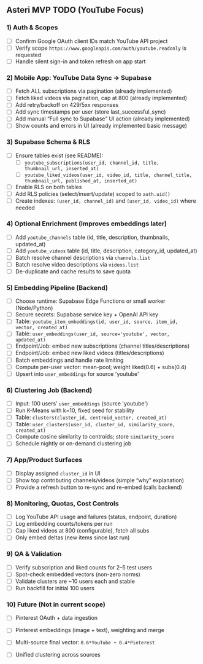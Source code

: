 ## Asteri MVP TODO (YouTube Focus)

### 1) Auth & Scopes
- [ ] Confirm Google OAuth client IDs match YouTube API project
- [ ] Verify scope `https://www.googleapis.com/auth/youtube.readonly` is requested
- [ ] Handle silent sign-in and token refresh on app start

### 2) Mobile App: YouTube Data Sync → Supabase
- [ ] Fetch ALL subscriptions via pagination (already implemented)
- [ ] Fetch liked videos via pagination, cap at 800 (already implemented)
- [ ] Add retry/backoff on 429/5xx responses
- [ ] Add sync timestamps per user (store last_successful_sync)
- [ ] Add manual “Full sync to Supabase” UI action (already implemented)
- [ ] Show counts and errors in UI (already implemented basic message)

### 3) Supabase Schema & RLS
- [ ] Ensure tables exist (see README):
  - [ ] `youtube_subscriptions(user_id, channel_id, title, thumbnail_url, inserted_at)`
  - [ ] `youtube_liked_videos(user_id, video_id, title, channel_title, thumbnail_url, published_at, inserted_at)`
- [ ] Enable RLS on both tables
- [ ] Add RLS policies (select/insert/update) scoped to `auth.uid()`
- [ ] Create indexes: `(user_id, channel_id)` and `(user_id, video_id)` where needed

### 4) Optional Enrichment (Improves embeddings later)
- [ ] Add `youtube_channels` table (id, title, description, thumbnails, updated_at)
- [ ] Add `youtube_videos` table (id, title, description, category_id, updated_at)
- [ ] Batch resolve channel descriptions via `channels.list`
- [ ] Batch resolve video descriptions via `videos.list`
- [ ] De-duplicate and cache results to save quota

### 5) Embedding Pipeline (Backend)
- [ ] Choose runtime: Supabase Edge Functions or small worker (Node/Python)
- [ ] Secure secrets: Supabase service key + OpenAI API key
- [ ] Table: `youtube_item_embeddings(id, user_id, source, item_id, vector, created_at)`
- [ ] Table: `user_embeddings(user_id, source='youtube', vector, updated_at)`
- [ ] Endpoint/Job: embed new subscriptions (channel titles/descriptions)
- [ ] Endpoint/Job: embed new liked videos (titles/descriptions)
- [ ] Batch embeddings and handle rate limiting
- [ ] Compute per-user vector: mean-pool; weight liked(0.6) + subs(0.4)
- [ ] Upsert into `user_embeddings` for source 'youtube'

### 6) Clustering Job (Backend)
- [ ] Input: 100 users’ `user_embeddings` (source 'youtube')
- [ ] Run K-Means with k=10, fixed seed for stability
- [ ] Table: `clusters(cluster_id, centroid_vector, created_at)`
- [ ] Table: `user_clusters(user_id, cluster_id, similarity_score, created_at)`
- [ ] Compute cosine similarity to centroids; store `similarity_score`
- [ ] Schedule nightly or on-demand clustering job

### 7) App/Product Surfaces
- [ ] Display assigned `cluster_id` in UI
- [ ] Show top contributing channels/videos (simple “why” explanation)
- [ ] Provide a refresh button to re-sync and re-embed (calls backend)

### 8) Monitoring, Quotas, Cost Controls
- [ ] Log YouTube API usage and failures (status, endpoint, duration)
- [ ] Log embedding counts/tokens per run
- [ ] Cap liked videos at 800 (configurable), fetch all subs
- [ ] Only embed deltas (new items since last run)

### 9) QA & Validation
- [ ] Verify subscription and liked counts for 2–5 test users
- [ ] Spot-check embedded vectors (non-zero norms)
- [ ] Validate clusters are ~10 users each and stable
- [ ] Run backfill for initial 100 users

### 10) Future (Not in current scope)
- [ ] Pinterest OAuth + data ingestion
- [ ] Pinterest embeddings (image + text), weighting and merge
- [ ] Multi-source final vector: `0.6*YouTube + 0.4*Pinterest`
- [ ] Unified clustering across sources


